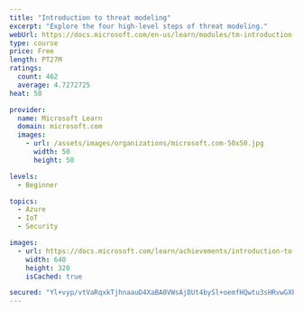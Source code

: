 ```yaml
---
title: "Introduction to threat modeling"
excerpt: "Explore the four high-level steps of threat modeling."
webUrl: https://docs.microsoft.com/en-us/learn/modules/tm-introduction-to-threat-modeling/
type: course
price: Free
length: PT27M
ratings:
  count: 462
  average: 4.7272725
heat: 50

provider:
  name: Microsoft Learn
  domain: microsoft.com
  images:
    - url: /assets/images/organizations/microsoft.com-50x50.jpg
      width: 50
      height: 50

levels:
  - Beginner

topics:
  - Azure
  - IoT
  - Security

images:
  - url: https://docs.microsoft.com/learn/achievements/introduction-to-threat-modeling-social.png
    width: 640
    height: 320
    isCached: true

secured: "Yl+vyp/vtVaRqxkTjhnaauD4XaBA0VWsAjDUt4bySl+oemfHQwtu3sHRvwGXbsmiyMnygvt+fDoTxa+Ly2RPpBtd0wiW+rLjvb2k20hots9auL5Rpay/fLXUQFFaq0KmO759F4COVBXtVl33vVlk3JIkLuJ1cef/Q3LLH1mysUmjm2JdqhnJzsbBx9L5cdvCv5k/IN7+Phg8VLlkF+9Xxa/gaox1+kDgOp05AwVHccq0TOjiNtAfBX8riYXkIkNe4r+MPYimwAfyEmPQJVDJZTFYdbJcbvxslZSAbdCns3qjOr6ssXP6NwjP3ZrE6OIXhEVwGqj2EYJjHw8Z9TPmWnDe6hGUzfS71YA7+0JS0Gc0C0Od66E+avrtdztlULZEA4cC/cSeZgozod7kO02Lo8EQcj+ZlMzghLT9f2mafqM=;DbAcuUPbSZ+kvLyABqjl5A=="
---
```



